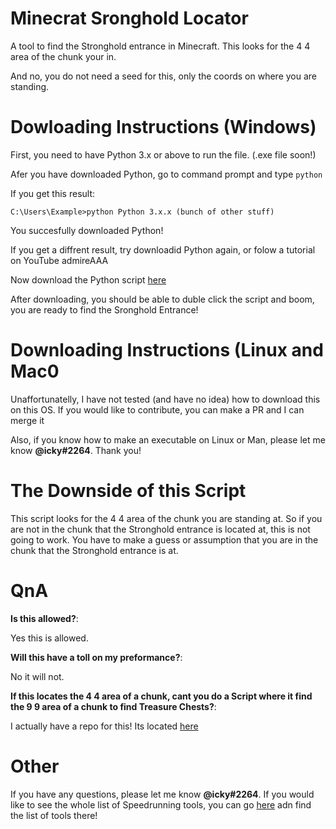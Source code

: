 # Minecrat Sronghold Locator
A tool to find the Stronghold entrance in Minecraft. This looks for the 4 4 area of the chunk your in.

And no, you do not need a seed for this, only the coords on where you are standing.

# Dowloading Instructions (Windows)
First, you need to have Python 3.x or above to run the file. (.exe file soon!)

Afer you have downloaded Python, go to command prompt and type `python`

If you get this result:

`
C:\Users\Example>python
Python 3.x.x (bunch of other stuff)
`

You succesfully downloaded Python!

If you get a diffrent result, try downloadid Python again, or folow a tutorial on YouTube admireAAA

Now download the Python script [here](https://github.com/Speedrunning-Tools/MC-Stronghold-Locator/archive/refs/heads/master.zip)

After downloading, you should be able to duble click the script and boom, you are ready to find the Sronghold Entrance!

# Downloading Instructions (Linux and Mac0
Unaffortunatelly, I have not tested (and have no idea) how to download this on this OS. If you would like to contribute, you can make a PR and I can merge it

Also, if you know how to make an executable on Linux or Man, please let me know **@icky#2264**. Thank you!

# The Downside of this Script
This script looks for the 4 4 area of the chunk you are standing at. So if you are not in the chunk that the Stronghold entrance is located at, this is not going to work. You have to make a guess or assumption that you are in the chunk that the Stronghold entrance is at.

# QnA

**Is this allowed?**:

Yes this is allowed.

**Will this have a toll on my preformance?**:

No it will not.

**If this locates the 4 4 area of a chunk, cant you do a Script where it find the 9 9 area of a chunk to find Treasure Chests?**:

I actually have a repo for this! Its located [here](https://github.com/Speedrunning-Tools/MC-Treasure-Locator)

# Other
If you have any questions, please let me know **@icky#2264**. If you would like to see the whole list of Speedrunning tools, you can go [here]() adn find the list of tools there!
